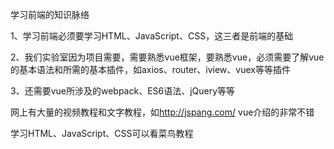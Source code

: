 学习前端的知识脉络

1、学习前端必须要学习HTML、JavaScript、CSS，这三者是前端的基础

2、我们实验室因为项目需要，需要熟悉vue框架，要熟悉vue，必须需要了解vue的基本语法和所需的基本插件，如axios、router、iview、vuex等等插件

3、还需要vue所涉及的webpack、ES6语法、jQuery等等

网上有大量的视频教程和文字教程，如<http://jspang.com/> vue介绍的非常不错

学习HTML、JavaScript、CSS可以看菜鸟教程

